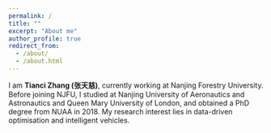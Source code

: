 ```yaml
---
permalink: /
title: ""
excerpt: "About me"
author_profile: true
redirect_from: 
  - /about/
  - /about.html
---
```



I am **Tianci Zhang (张天慈)**, currently working at Nanjing Forestry University. Before joining NJFU, I studied at Nanjing University of Aeronautics and Astronautics and Queen Mary University of London, and obtained a PhD degree from NUAA in 2018. My research interest lies in data-driven optimisation and intelligent vehicles.


